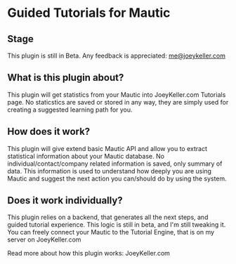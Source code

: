 # Guided Tutorials for Mautic

## Stage
This plugin is still in Beta.
Any feedback is appreciated: me@joeykeller.com

## What is this plugin about?

This plugin will get statistics from your Mautic into JoeyKeller.com Tutorials page.
No staticstics are saved or stored in any way, they are simply used for creating a suggested learning path for you.

## How does it work?

This plugin will give extend basic Mautic API and allow you to extract statistical information about your Mautic database.
No individual/contact/company related information is saved, only summary of data.
This information is used to understand how deeply you are using Mautic and suggest the next action you can/should do by using the system.

## Does it work individually?

This plugin relies on a backend, that generates all the next steps, and guided tutorial experience. This logic is still in beta, and
I'm still tweaking it. You can freely connect your Mautic to the Tutorial Engine, that is on my server on JoeyKeller.com

Read more about how this plugin works:
JoeyKeller.com
